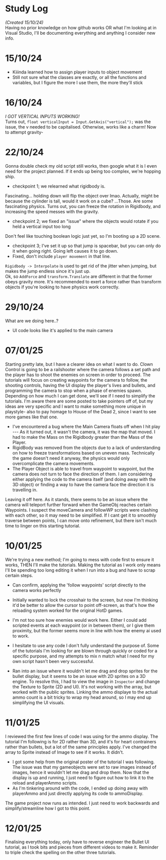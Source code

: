 # Study Log
_(Created 15/10/24)_  
Having no prior knowledge on how github works OR what I'm looking at in Visual Studio, I'll be documenting everything and anything I consider new info.

# 15/10/24
- Kiiinda learned how to assign player inputs to object movement
- Still not sure what the classes are exactly, or all the functions and variables, but I figure the more I use them, the more they'll stick

# 16/10/24
_I GOT VERTICAL INPUTS WORKING!_  
Turns out, `float verticalInput = Input.GetAxis("vertical");` was the issue, the v needed to be capitalised. Otherwise, works like a charm! Now to attempt gravity-


# 22/10/24
Gonna double check my old script still works, then google what it is I even need for the project planned. If it ends up being too complex, we're hopping ship.  

- checkpoint 1; we relearned what rigidbody is.

Fascinating... holding down will flip the object over lmao. Actually, might be because the cylinder is tall, would it work on a cube? ...Those. Are some fascinating physics. Turns out, you can freeze the rotation in Rigidbody, and increasing the speed messes with the gravity.  

- checkpoint 2; we fixed an "issue" where the objects would rotate if you held a vertical input too long

Don't feel like touching boolean logic just yet, so I'm booting up a 2D scene.

- checkpoint 3; I've set it up so that jump is spacebar, but you can only do it when going right. Going left causes it to go down.
- Fixed, don't include `player movement` in that line.

`Rigidbody -> Interpolate` is used to get rid of the jitter when jumping, but makes the jump endless since it's just up.  
Ok, so `AddForce` and `transform.Translate` are different in that the former obeys gravity more. It's recommended to exert a force rather than transform objects if you're looking to have physics work correctly.

# 29/10/24
What are we doing here..?  
- UI code looks like it's applied to the main camera

# 07/01/25
Starting pretty late, but I have a clearer idea on what I want to do. Clown Control is going to be a railshooter where the camera follows a set path and the player has to shoot the enemies on screen in order to proceed. The tutorials will focus on creating waypoints for the camera to follow, the shooting controls, having the UI display the player's lives and bullets, and programming the camera to stop when a phase of enemies spawn. Depending on how much I can get done, we'll see if I need to simplify the tutorials. I'm aware there are some posted to take pointers off of, but my ideas are very specific and I want to make something more unique in playstyle- also to pay homage to House of the Dead 2, since I want to see more games like that one.

- I've encountered a bug where the Main Camera floats off when I hit play --- As it turned out, it wasn't the camera, it was the map that moved. I had to make the Mass on the Rigidbody greater than the Mass of the Player.
- RigidBody was removed from the objects due to a lack of understanding on how to freeze transformations based on uneven mass. Technically the game doesn't need it anyway, the physics would only overcomplicate the camera movements.
- The Player Object is able to travel from waypoint to waypoint, but the camera does not turn to face the direction of them. I am considering either applying the code to the camera itself (and doing away with the 3D object) or finding a way to have the camera face the direction it is travelling in.

Leaving it off here. As it stands, there seems to be an issue where the camera will teleport further forward when the GameObj reaches certain Waypoints. I suspect the moveCamera and followWP scripts were clashing with each other, so it may need to be simplified. If I cant get it to smoothly traverse between points, I can move onto refinement, but there isn't much time to linger on this starting tutorial.

# 10/01/25
We're trying a new method; I'm going to mess with code first to ensure it works, THEN I'll make the tutorials. Making the tutorial as I work only means I'll be spending too long editing it when I run into a bug and have to scrap certain steps.

- Can confirm, applying the 'follow waypoints' script directly to the camera works perfectly
- Initially wanted to lock the crosshair to the screen, but now I'm thinking it'd be better to allow the cursor to point off-screen, as that's how the reloading system worked for the original HotD games.
- I'm not too sure how enemies would work here. Either I could add scripted events at each waypoint (or in between them), or I give them proximity, but the former seems more in line with how the enemy ai used to work.
- I hesitate to use any code I don't fully understand the purpose of. Some of the tutorials I'm looking for are blown through quickly or coded for a specific purpose, and my attempts to mix n match what I need for my own script hasn't been very successful.

- Ran into an issue where it wouldn't let me drag and drop sprites for the bullet display, but it seems to be an issue with 2D sprites on a 3D engine. To resolve this, I had to view the image in `Inspector` and change the Texture to Sprite (2D and UI). It's not working with the array, but worked with the public sprites. Linking the ammo displaye to the actual ammo count is a bit tricky to wrap my head around, so I may end up simplifying the UI visuals.

# 11/01/25
I reviewed the first few lines of code I was using for the ammo display. The tutorial I'm following is for 2D rather than 3D, and it's for heart contrainers rather than bullets, but a lot of the same principles apply. I've changed the array to Sprite instead of Image to see if it works. It didn't.

- I got some help from the original poster of the tutorial I was following. The issue was that my gameobjects were set to raw images instead of images, hence it wouldn't let me drag and drop them. Now that the display is up and running, I just need to figure out how to link it to the reload and playerAmmo scripts.
- As I'm tinkering around with the code, I ended up doing away with playerAmmo and just directly applying its code to ammoDisplay.

The game project now runs as intended. I just need to work backwards and simplify/streamline how I got to this point.

# 12/01/25
Finalising everything today, only have to reverse engineer the Bullet UI tutorial, as I took bits and pieces from different videos to make it. Reminder to triple check the spelling on the other three tutorials.
